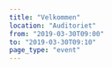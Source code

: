 ```yaml
---
title: "Velkommen"
location: "Auditoriet"
from: "2019-03-30T09:00"
to: "2019-03-30T09:10"
page_type: "event"
---
```

